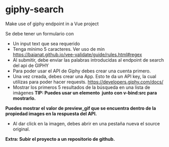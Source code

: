 # giphy-search
Make use of giphy endpoint in a Vue project

Se debe tener un formulario con
- Un input text que sea requerido
- Tenga mínimo 5 caracteres. Ver uso de min https://baianat.github.io/vee-validate/guide/rules.html#regex
- Al submitir, debe enviar las palabras introducidas al endpoint de search del api de GIPHY
- Para poder usar el API de Giphy debes crear una cuenta primero.
- Una vez creada, debes crear una App. Esto te da un API key, la cual utilizas para poder hacer requests.
https://developers.giphy.com/docs/
- Mostrar los primeros 5 resultados de la búsqueda en una lista de imágenes
**TIP: Puedes usar un elemento <img> junto con v-bind:src para mostrarlo.**

**Puedes mostrar el valor de preview_gif que se encuentra dentro de la propiedad images en la respuesta del API.**

- Al dar click en la imagen, debes abrir en una pestaña nueva el source original.

**Extra: Subir el proyecto a un repositorio de github.**
